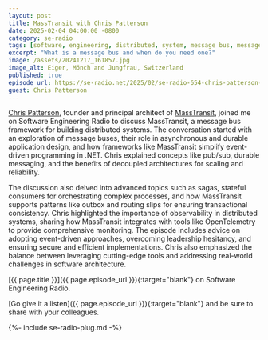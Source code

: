 ```yaml
---
layout: post
title: MassTransit with Chris Patterson
date: 2025-02-04 04:00:00 -0800
category: se-radio
tags: [software, engineering, distributed, system, message bus, message queue, event, stream, pub sub, fire, forget, retry, parallel, async]
excerpt: "What is a message bus and when do you need one?"
image: /assets/20241217_161857.jpg
image_alt: Eiger, Mönch and Jungfrau, Switzerland
published: true
episode_url: https://se-radio.net/2025/02/se-radio-654-chris-patterson-on-masstransit-and-event-driven-systems/
guest: Chris Patterson
---
```


[Chris Patterson](https://github.com/phatboyg), founder and principal architect of [MassTransit](https://masstransit.io/), joined me on Software Engineering Radio to discuss MassTransit, a message bus framework for building distributed systems. The conversation started with an exploration of message buses, their role in asynchronous and durable application design, and how frameworks like MassTransit simplify event-driven programming in .NET. Chris explained concepts like pub/sub, durable messaging, and the benefits of decoupled architectures for scaling and reliability.

The discussion also delved into advanced topics such as sagas, stateful consumers for orchestrating complex processes, and how MassTransit supports patterns like outbox and routing slips for ensuring transactional consistency. Chris highlighted the importance of observability in distributed systems, sharing how MassTransit integrates with tools like OpenTelemetry to provide comprehensive monitoring. The episode includes advice on adopting event-driven approaches, overcoming leadership hesitancy, and ensuring secure and efficient implementations. Chris also emphasized the balance between leveraging cutting-edge tools and addressing real-world challenges in software architecture.

[{{ page.title }}]({{ page.episode_url }}){:target="blank"} on Software Engineering Radio.

[Go give it a listen]({{ page.episode_url }}){:target="blank"} and be sure to share with your colleagues.

{%- include se-radio-plug.md -%}
